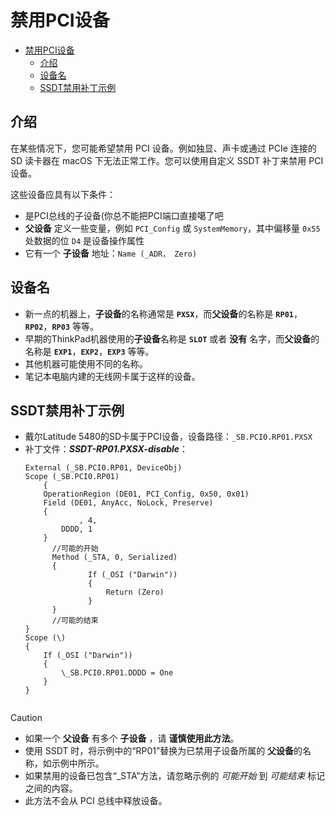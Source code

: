 # 禁用PCI设备

- [禁用PCI设备](#禁用pci设备)
  - [介绍](#介绍)
  - [设备名](#设备名)
  - [SSDT禁用补丁示例](#ssdt禁用补丁示例)

## 介绍

在某些情况下，您可能希望禁用 PCI 设备。例如独显、声卡或通过 PCIe 连接的 SD 读卡器在 macOS 下无法正常工作。您可以使用自定义 SSDT 补丁来禁用 PCI 设备。

这些设备应具有以下条件：

- 是PCI总线的子设备(你总不能把PCI端口直接噶了吧
- **父设备** 定义一些变量，例如 `PCI_Config` 或 `SystemMemory`，其中偏移量 `0x55` 处数据的位 `D4` 是设备操作属性
- 它有一个 **子设备** 地址：`Name (_ADR， Zero)`  

## 设备名

- 新一点的机器上，**子设备**的名称通常是 **`PXSX`**，而**父设备**的名称是 **`RP01`**，**`RP02`**，**`RP03`** 等等。
- 早期的ThinkPad机器使用的**子设备**名称是 **`SLOT`** 或者 **没有** 名字，而**父设备**的名称是 **`EXP1`**，**`EXP2`**，**`EXP3`** 等等。
- 其他机器可能使用不同的名称。
- 笔记本电脑内建的无线网卡属于这样的设备。

## SSDT禁用补丁示例

- 戴尔Latitude 5480的SD卡属于PCI设备，设备路径：`_SB.PCI0.RP01.PXSX`
- 补丁文件：***SSDT-RP01.PXSX-disable***：
  ```asl
  External (_SB.PCI0.RP01, DeviceObj)
  Scope (_SB.PCI0.RP01)
      {
      OperationRegion (DE01, PCI_Config, 0x50, 0x01)
      Field (DE01, AnyAcc, NoLock, Preserve)
      {
              , 4,
          DDDD, 1
      }
  		//可能的开始
  		Method (_STA, 0, Serialized)
  		{
  				If (_OSI ("Darwin"))
  				{
  					Return (Zero)
  				}
  		}
  		//可能的结束
  }  
  Scope (\)
  {
      If (_OSI ("Darwin"))
      {
          \_SB.PCI0.RP01.DDDD = One
      }
  }


> [!CAUTION]
>
> - 如果一个 **父设备** 有多个 **子设备** ，请 **谨慎使用此方法**。
> - 使用 SSDT 时，将示例中的“RP01”替换为已禁用子设备所属的 **父设备**的名称，如示例中所示。
> - 如果禁用的设备已包含“_STA”方法，请忽略示例的 *可能开始* 到 *可能结束* 标记之间的内容。
> - 此方法不会从 PCI 总线中释放设备。
